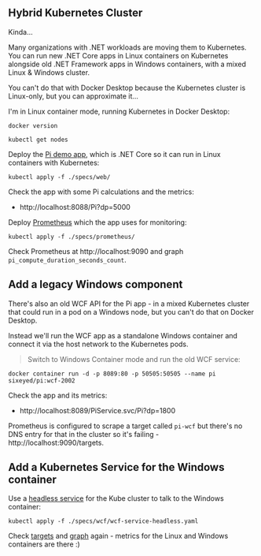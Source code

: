 ## Hybrid Kubernetes Cluster

Kinda...

Many organizations with .NET workloads are moving them to Kubernetes. You can run new .NET Core apps in Linux containers on Kubernetes alongside old .NET Framework apps in Windows containers, with a mixed Linux & Windows cluster.

You can't do that with Docker Desktop because the Kubernetes cluster is Linux-only, but you can approximate it...

I'm in Linux container mode, running Kubernetes in Docker Desktop:

```
docker version

kubectl get nodes
```

Deploy the [Pi demo app](./specs/web/web.yaml), which is .NET Core so it can run in Linux containers with Kubernetes:

```
kubectl apply -f ./specs/web/
```

Check the app with some Pi calculations and the metrics:

- http://localhost:8088/Pi?dp=5000

Deploy [Prometheus](./specs/prometheus/prometheus.yaml) which the app uses for monitoring:

```
kubectl apply -f ./specs/prometheus/
```

Check Prometheus at http://localhost:9090 and graph `pi_compute_duration_seconds_count`.

## Add a legacy Windows component

There's also an old WCF API for the Pi app - in a mixed Kubernetes cluster that could run in a pod on a Windows node, but you can't do that on Docker Desktop.

Instead we'll run the WCF app as a standalone Windows container and connect it via the host network to the Kubernetes pods.

> Switch to Windows Container mode and run the old WCF service:

```
docker container run -d -p 8089:80 -p 50505:50505 --name pi sixeyed/pi:wcf-2002
```

Check the app and its metrics:

- http://localhost:8089/PiService.svc/Pi?dp=1800

Prometheus is configured to scrape a target called `pi-wcf` but there's no DNS entry for that in the cluster so it's failing - http://localhost:9090/targets.

## Add a Kubernetes Service for the Windows container

Use a [headless service](./specs/wcf/wcf-service-headless.yaml) for the Kube cluster to talk to the Windows container:

```
kubectl apply -f ./specs/wcf/wcf-service-headless.yaml
```

Check [targets](http://localhost:9090/targets) and [graph](http://localhost:9090) again - metrics for the Linux and Windows containers are there :)
